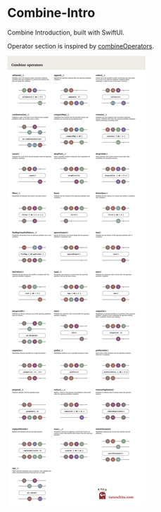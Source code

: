 # Combine-Intro
Combine Introduction, built with SwiftUI.


Operator section is inspired by [combineOperators](https://github.com/Tanaschita/combineOperators).


![CombineOperators](https://github.com/tonyh2021/Combine-Intro/blob/main/CombineOperators.png)

